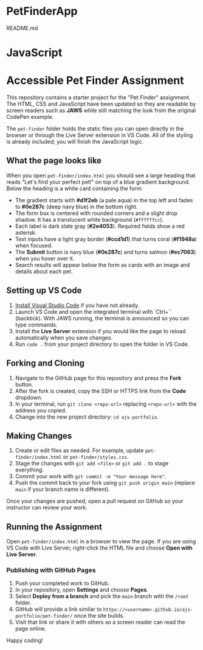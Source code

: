 # PetFinderApp
README.md

# JavaScript
# Accessible Pet Finder Assignment

This repository contains a starter project for the "Pet Finder" assignment. The
HTML, CSS and JavaScript have been updated so they are readable by screen
readers such as **JAWS** while still matching the look from the original
CodePen example.

The `pet-finder` folder holds the static files you can open directly in the
browser or through the Live Server extension in VS Code. All of the styling is
already included; you will finish the JavaScript logic.

## What the page looks like

When you open `pet-finder/index.html` you should see a large heading that reads
"Let's find your perfect pet!" on top of a blue gradient background. Below the
heading is a white card containing the form:

- The gradient starts with **#d1f2eb** (a pale aqua) in the top left and fades
  to **#0e287c** (deep navy blue) in the bottom right.
- The form box is centered with rounded corners and a slight drop shadow. It has
  a translucent white background (`#ffffffcc`).
- Each label is dark slate gray (**#2e4053**). Required fields show a red
  asterisk.
- Text inputs have a light gray border (**#ccd1d1**) that turns coral
  (**#f1948a**) when focused.
- The **Submit** button is navy blue (**#0e287c**) and turns salmon
  (**#ec7063**) when you hover over it.
- Search results will appear below the form as cards with an image and details
  about each pet.

## Setting up VS Code

1. [Install Visual Studio Code](https://code.visualstudio.com/) if you have not already.
2. Launch VS Code and open the integrated terminal with `Ctrl+\`` (backtick). With JAWS running, the terminal is announced so you can type commands.
3. Install the **Live Server** extension if you would like the page to reload automatically when you save changes.
4. Run `code .` from your project directory to open the folder in VS Code.

## Forking and Cloning

1. Navigate to the GitHub page for this repository and press the **Fork** button.
2. After the fork is created, copy the SSH or HTTPS link from the **Code** dropdown.
3. In your terminal, run `git clone <repo-url>` replacing `<repo-url>` with the address you copied.
4. Change into the new project directory: `cd ajs-portfolio`.

## Making Changes

1. Create or edit files as needed. For example, update `pet-finder/index.html` or `pet-finder/styles.css`.
2. Stage the changes with `git add <file>` or `git add .` to stage everything.
3. Commit your work with `git commit -m "Your message here"`.
4. Push the commit back to your fork using `git push origin main` (replace `main` if your branch name is different).

Once your changes are pushed, open a pull request on GitHub so your instructor can review your work.

## Running the Assignment

Open `pet-finder/index.html` in a browser to view the page. If you are using VS Code with Live Server, right-click the HTML file and choose **Open with Live Server**.

### Publishing with GitHub Pages

1. Push your completed work to GitHub.
2. In your repository, open **Settings** and choose **Pages**.
3. Select **Deploy from a branch** and pick the `main` branch with the `/root` folder.
4. GitHub will provide a link similar to `https://<username>.github.io/ajs-portfolio/pet-finder/` once the site builds.
5. Visit that link or share it with others so a screen reader can read the page online.

Happy coding!
